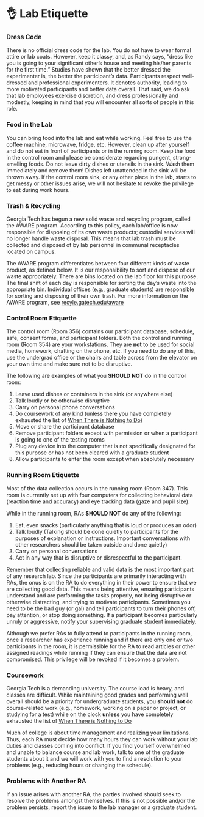 # 👌 Lab Etiquette

### Dress Code

There is no official dress code for the lab. You do not have to wear formal attire or lab coats. However, keep it classy, and, as Randy says, “dress like you is going to your significant other’s house and meeting his/her parents for the first time.” Studies have shown that the better dressed the experimenter is, the better the participant’s data. Participants respect well-dressed and professional experimenters. It denotes authority, leading to more motivated participants and better data overall. That said, we do ask that lab employees exercise discretion, and dress professionally and modestly, keeping in mind that you will encounter all sorts of people in this role.

### Food in the Lab

You can bring food into the lab and eat while working. Feel free to use the coffee machine, microwave, fridge, etc. However, clean up after yourself and do not eat in front of participants or in the running room. Keep the food in the control room and please be considerate regarding pungent, strong-smelling foods. Do not leave dirty dishes or utensils in the sink. Wash them immediately and remove them! Dishes left unattended in the sink will be thrown away. If the control room sink, or any other place in the lab, starts to get messy or other issues arise, we will not hesitate to revoke the privilege to eat during work hours.

### Trash & Recycling

Georgia Tech has begun a new solid waste and recycling program, called the AWARE program. According to this policy, each lab/office is now responsible for disposing of its own waste products; custodial services will no longer handle waste disposal. This means that lab trash must be collected and disposed of by lab personnel in communal receptacles located on campus.

The AWARE program differentiates between four different kinds of waste product, as defined below. It is our responsibility to sort and dispose of our waste appropriately. There are bins located on the lab floor for this purpose. The final shift of each day is responsible for sorting the day’s waste into the appropriate bin. Individual offices (e.g., graduate students) are responsible for sorting and disposing of their own trash. For more information on the AWARE program, see [recyle.gatech.edu/aware](http://recycle.gatech.edu/aware)

### Control Room Etiquette

The control room (Room 356) contains our participant database, schedule, safe, consent forms, and participant folders. Both the control and running room (Room 354) are your workstations. They are **not** to be used for social media, homework, chatting on the phone, etc. If you need to do any of this, use the undergrad office or the chairs and table across from the elevator on your own time and make sure not to be disruptive.

The following are examples of what you **SHOULD NOT** do in the control room:

1. Leave used dishes or containers in the sink (or anywhere else)
2. Talk loudly or be otherwise disruptive
3. Carry on personal phone conversations
4. Do coursework of any kind (unless there you have completely exhausted the list of [When There is Nothing to Do](lab-shifts.md#when-there-is-nothing-to-do))
5. Move or share the participant database
6. Remove participant folders except with permission or when a participant is going to one of the testing rooms
7. Plug any device into the computer that is not specifically designated for this purpose or has not been cleared with a graduate student
8. Allow participants to enter the room except when absolutely necessary

### Running Room Etiquette

Most of the data collection occurs in the running room (Room 347). This room is currently set up with four computers for collecting behavioral data (reaction time and accuracy) and eye tracking data (gaze and pupil size).

While in the running room, RAs **SHOULD NOT** do any of the following:

1. Eat, even snacks (particularly anything that is loud or produces an odor)
2. Talk loudly (Talking should be done quietly to participants for the purposes of explanation or instructions. Important conversations with other researchers should be taken outside and done quietly)
3. Carry on personal conversations
4. Act in any way that is disruptive or disrespectful to the participant.

Remember that collecting reliable and valid data is the most important part of any research lab. Since the participants are primarily interacting with RAs, the onus is on the RA to do everything in their power to ensure that we are collecting good data. This means being attentive, ensuring participants understand and are performing the tasks properly, not being disruptive or otherwise distracting, and trying to motivate participants. Sometimes you need to be the bad guy (or gal) and tell participants to turn their phones off, pay attention, or stop doing something. If a participant becomes particularly unruly or aggressive, notify your supervising graduate student immediately.

Although we prefer RAs to fully attend to participants in the running room, once a researcher has experience running and if there are only one or two participants in the room, it is permissible for the RA to read articles or other assigned readings while running if they can ensure that the data are not compromised. This privilege will be revoked if it becomes a problem.

### Coursework

Georgia Tech is a demanding university. The course load is heavy, and classes are difficult. While maintaining good grades and performing well overall should be a priority for undergraduate students, you **should not** do course-related work (e.g., homework, working on a paper or project, or studying for a test) while on the clock **unless** you have completely exhausted the list of [When There is Nothing to Do](lab-shifts.md#when-there-is-nothing-to-do)

Much of college is about time management and realizing your limitations. Thus, each RA must decide how many hours they can work without your lab duties and classes coming into conflict. If you find yourself overwhelmed and unable to balance course and lab work, talk to one of the graduate students about it and we will work with you to find a resolution to your problems (e.g., reducing hours or changing the schedule).

### Problems with Another RA

If an issue arises with another RA, the parties involved should seek to resolve the problems amongst themselves. If this is not possible and/or the problem persists, report the issue to the lab manager or a graduate student.
